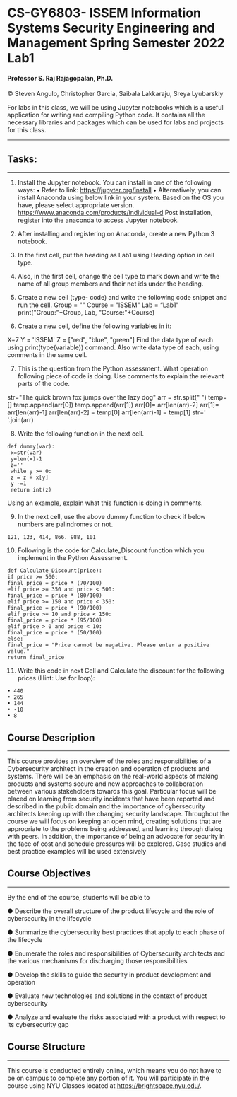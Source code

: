 # CS-GY6803- ISSEM Information Systems Security Engineering and Management Spring Semester 2022 Lab1
#### Professor S. Raj Rajagopalan, Ph.D.
© Steven Angulo, Christopher Garcia, Saibala Lakkaraju, Sreya	Lyubarskiy

For labs in this class, we will be using Jupyter notebooks which is a useful application for writing and
compiling Python code. It contains all the necessary libraries and packages which can be used for
labs and projects for this class. 

---------------

## Tasks:
---------------

1) Install the Jupyter notebook. You can install in one of the following ways:
• Refer to link: https://jupyter.org/install
• Alternatively, you can install Anaconda using below link in your system. Based on
the OS you have, please select appropriate version.
https://www.anaconda.com/products/individual-d
Post installation, register into the anaconda to access Jupyter notebook.

2) After installing and registering on Anaconda, create a new Python 3 notebook.

3) In the first cell, put the heading as Lab1 using Heading option in cell type.

4) Also, in the first cell, change the cell type to mark down and write the name of all group
members and their net ids under the heading.

5) Create a new cell (type- code) and write the following code snippet and run the cell.
Group = "<Your Group Number>"
Course = "ISSEM"
Lab = “Lab1"
print("Group:"+Group, Lab, "Course:"+Course)

6) Create a new cell, define the following variables in it:

X=7
Y = 'ISSEM'
Z = ["red", "blue", "green"]
Find the data type of each using print(type(variable)) command. Also write data type of
each, using comments in the same cell.

7) This is the question from the Python assessment. What operation following piece of code is
doing. Use comments to explain the relevant parts of the code.
  
str="The quick brown fox jumps over the lazy dog"
arr = str.split(" ")
temp=[]
temp.append(arr[0])
temp.append(arr[1])
arr[0]= arr[len(arr)-2]
arr[1]= arr[len(arr)-1]
arr[len(arr)-2] = temp[0]
arr[len(arr)-1] = temp[1]
str=' '.join(arr)

8) Write the following function in the next cell.
```
def dummy(var):
 x=str(var)
 y=len(x)-1
 z=''
 while y >= 0:
 z = z + x[y]
 y -=1
 return int(z)
 ```
Using an example, explain what this function is doing in comments.

9) In the next cell, use the above dummy function to check if below numbers are palindromes
or not.
 ```
121, 123, 414, 866. 988, 101
```
10) Following is the code for Calculate_Discount function which you implement in the Python
Assessment.
 ```
def Calculate_Discount(price):
if price >= 500:
 final_price = price * (70/100)
 elif price >= 350 and price < 500:
 final_price = price * (80/100)
 elif price >= 150 and price < 350:
 final_price = price * (90/100)
 elif price >= 10 and price < 150:
 final_price = price * (95/100)
 elif price > 0 and price < 10:
 final_price = price * (50/100)
 else:
final_price = "Price cannot be negative. Please enter a positive
value."
 return final_price
 ```                              
11) Write this code in next Cell and Calculate the discount for the following prices (Hint: Use for
loop):
```                              
• 440
• 265
• 144
• -10
• 8
```
## Course Description
---------------

This course provides an overview of the roles and responsibilities of a Cybersecurity architect in
the creation and operation of products and systems. There will be an emphasis on the
real-world aspects of making products and systems secure and new approaches to
collaboration between various stakeholders towards this goal. Particular focus will be placed on
learning from security incidents that have been reported and described in the public domain and
the importance of cybersecurity architects keeping up with the changing security landscape.
Throughout the course we will focus on keeping an open mind, creating solutions that are
appropriate to the problems being addressed, and learning through dialog with peers. In
addition, the importance of being an advocate for security in the face of cost and schedule
pressures will be explored. Case studies and best practice examples will be used extensively


## Course Objectives
---------------
By the end of the course, students will be able to

● Describe the overall structure of the product lifecycle and the role of cybersecurity in the
lifecycle

● Summarize the cybersecurity best practices that apply to each phase of the lifecycle

● Enumerate the roles and responsibilities of Cybersecurity architects and the various
mechanisms for discharging those responsibilities

● Develop the skills to guide the security in product development and operation

● Evaluate new technologies and solutions in the context of product cybersecurity

● Analyze and evaluate the risks associated with a product with respect to its cybersecurity
gap

## Course Structure 
---------------
This course is conducted entirely online, which means you do not have to be on campus to
complete any portion of it. You will participate in the course using NYU Classes located at
https://brightspace.nyu.edu/.





